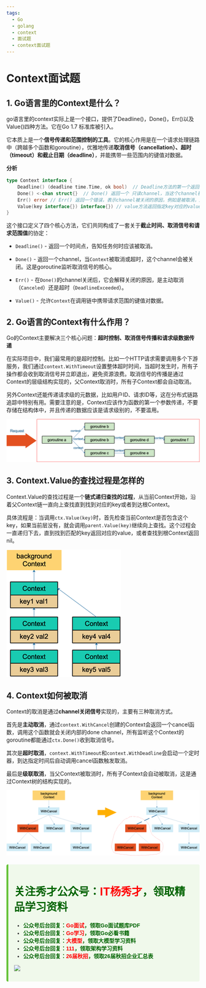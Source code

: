 ```yaml
---
tags:
  - Go
  - golang
  - context
  - 面试题
  - context面试题
---
```


# Context面试题

## 1. Go语言里的Context是什么？

go语言里的context实际上是一个接口，提供了Deadline()，Done()，Err()以及Value()四种方法。它在Go 1.7 标准库被引入。

它本质上是一个**信号传递和范围控制的工具**。它的核心作用是在一个请求处理链路中（跨越多个函数和goroutine），优雅地传递**取消信号（cancellation）、超时（timeout）和截止日期（deadline）**，并能携带一些范围内的键值对数据。

**分析**

```go
type Context interface {
    Deadline() (deadline time.Time, ok bool)  // Deadline方法的第一个返回值表示还有多久到            期， 第二个返回值代表是否被超时时间控制
    Done() <-chan struct{}  // Done() 返回一个 只读channel，当这个channel被关闭时，说明这个            context被取消
    Err() error // Err() 返回一个错误，表示channel被关闭的原因，例如是被取消，还是超时关闭
    Value(key interface{}) interface{}) // value方法返回指定key对应的value，这是context携带           的值
}
```

这个接口定义了四个核心方法，它们共同构成了一套关于**截止时间、取消信号和请求范围值**的协定：

* `Deadline()` - 返回一个时间点，告知任务何时应该被取消。

* `Done()` - 返回一个channel，当`Context`被取消或超时，这个channel会被关闭。这是goroutine监听取消信号的核心。

* `Err()` - 在`Done()`的channel关闭后，它会解释关闭的原因，是主动取消（`Canceled`）还是超时（`DeadlineExceeded`）。

* `Value()` - 允许`Context`在调用链中携带请求范围的键值对数据。

## 2. Go语言的Context有什么作用？

Go的Context主要解决三个核心问题：**超时控制、取消信号传播和请求级数据传递**

在实际项目中，我们最常用的是超时控制。比如一个HTTP请求需要调用多个下游服务，我们通过`context.WithTimeout`设置整体超时时间，当超时发生时，所有子操作都会收到取消信号并立即退出，避免资源浪费。取消信号的传播是通过Context的层级结构实现的，父Context取消时，所有子Context都会自动取消。

另外Context还能传递请求级的元数据，比如用户ID、请求ID等，这在分布式链路追踪中特别有用。需要注意的是，Context应该作为函数的第一个参数传递，不要存储在结构体中，并且传递的数据应该是请求级别的，不要滥用。

![](../../assets/img/go语言系列/go面试题库/Context面试题/image-1.png)

## 3. Context.Value的查找过程是怎样的

Context.Value的查找过程是一个**链式递归查找的过程**，从当前Context开始，沿着父Context链一直向上查找直到找到对应的key或者到达根Context。

具体流程是：当调用`ctx.Value(key)`时，首先检查当前Context是否包含这个key，如果当前层没有，就会调用`parent.Value(key)`继续向上查找。这个过程会一直递归下去，直到找到匹配的key返回对应的value，或者查找到根Context返回nil。

![](../../assets/img/go语言系列/go面试题库/Context面试题/image.png)

## 4. Context如何被取消

Context的取消是通过**channel关闭信号**实现的，主要有三种取消方式。

首先是**主动取消**，通过`context.WithCancel`创建的Context会返回一个cancel函数，调用这个函数就会关闭内部的done channel，所有监听这个Context的goroutine都能通过`ctx.Done()`收到取消信号。

其次是**超时取消**，`context.WithTimeout`和`context.WithDeadline`会启动一个定时器，到达指定时间后自动调用cancel函数触发取消。

最后是**级联取消**，当父Context被取消时，所有子Context会自动被取消，这是通过Context树的结构实现的。

![](../../assets/img/go语言系列/go面试题库/Context面试题/image-2.png)

<div style="background-color: #f0f9eb; padding: 10px 15px; border-radius: 4px; border-left: 5px solid #67c23a; margin: 20px 0; color:rgb(64, 147, 255);">

<h1><span style="color: #006400;"><strong>关注秀才公众号：</strong></span><span style="color: red;"><strong>IT杨秀才</strong></span><span style="color: #006400;"><strong>，领取精品学习资料</strong></span></h1>

<div style="color: #333; font-family: 'Microsoft YaHei', Arial, sans-serif; font-size: 14px;">
<ul>
<li><strong><span style="color: #006400;">公众号后台回复：</span><span style="color: red;">Go面试</span><span style="color: #006400;">，领取Go面试题库PDF</span></strong></li>
<li><strong><span style="color: #006400;">公众号后台回复：</span><span style="color: red;">Go学习</span><span style="color: #006400;">，领取Go必看书籍</span></strong></li>
<li><strong><span style="color: #006400;">公众号后台回复：</span><span style="color: red;">大模型</span><span style="color: #006400;">，领取大模型学习资料</span></strong></li>
<li><strong><span style="color: #006400;">公众号后台回复：</span><span style="color: red;">111</span><span style="color: #006400;">，领取架构学习资料</span></strong></li>
<li><strong><span style="color: #006400;">公众号后台回复：</span><span style="color: red;">26届秋招</span><span style="color: #006400;">，领取26届秋招企业汇总表</span></strong></li>
</ul>
</div>

![](/assets/icon/avatar.png)

</div> 